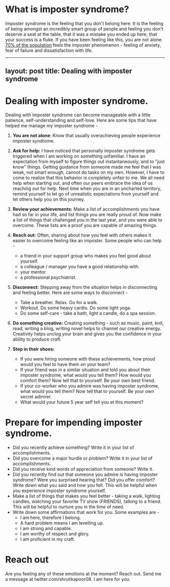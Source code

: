 # What is imposter syndrome? 
Imposter syndrome is the feeling that you don't belong here. It is the feeling of being amongst an incredibly smart group of people and feeling you don't deserve a seat at the table, that it was a mistake you ended up here, that your success is a fluke. 
If you have been feeling like this, you are not alone. [70% of the population](https://so06.tci-thaijo.org/index.php/IJBS/article/view/521) feels the imposter phenomenon - feeling of anxiety, fear of failure and dissatisfaction with life. 

---
layout: post
title: Dealing with imposter syndrome
---

# Dealing with imposter syndrome.
Dealing with imposter syndrome can become manageable with a little patience, self-understanding and self-love. Here are some tips that have helped me manage my imposter syndrome - 

1. **You are not alone**: Know that usually overachieving people experience imposter syndrome.

1. **Ask for help:** I have noticed that personally imposter syndrome gets triggered when I am working on something unfamiliar. I have an expectation from myself to figure things out instantaneously, and to "just know" things. Getting guidance from someone made me feel that I was weak, not smart enough, cannot do tasks on my own. However, I have to come to realize that this behavior is completely unfair to me. We all need help when starting out, and often our peers embrace the idea of us reaching out for help. Next time when you are in an uncharted territory, remind yourself to let go of unrealistic expectations from yourself and let others help you on this journey.

1. **Review your achievements:** Make a list of accomplishments you have had so far in your life, and list things you are really proud of. Now make a list of things that challenged you in the last year, and you were able to overcome. These lists are a proof you are capable of amazing things. 

1. **Reach out:** Often, sharing about how you feel with others makes it easier to overcome feeling like an imposter. Some people who can help -
    - a friend in your support group who makes you feel good about yourself.
    - a colleague / manager you have a good relationship with.
    - your mentor 
    - a professional psychiatrist. 
    
1. **Disconnect:** Stepping away from the situation helps in disconnecting and feeling better. Here are some ways to disconnect - 
    - Take a breather. Relax. Go for a walk.
    - Workout. Do some heavy cardio. Do some light yoga.
    - Do some self-care - take a bath, light a candle, do a spa session.
    
1. **Do something creative:** Creating something - such as music, paint, knit, read, writing a blog, writing novel helps to channel our creative energy. Creativity helps unclog your brain and gives you the confidence in your ability to produce craft.

1. **Step in their shoes:** 
    - If you were hiring someone with these achievements, how proud would you feel to have them on your team?
    - If your friend was in a similar situation and told you about their imposter syndrome, what would you tell them? How would you comfort them? Now tell that to yourself. Be your own best friend.
    - If your co-worker who you admire was having imposter syndrome, what would you tell them? Now tell that to yourself. Be your own secret admirer. 
    - What would your future 5 year self tell you at this moment?


# Prepare for impending imposter syndrome. 

- Did you recently achieve something?  Write it in your list of accomplishments.
- Did you overcome a major hurdle or problem? Write it in your list of accomplishments.
- Did you receive kind words of appreciation from someone? Write it. 
- Did you recently find out that someone you admire is having imposter syndrome? Were you surprised hearing that? Did you offer comfort? Write down what you said and how you felt. This will be helpful when you experience imposter syndrome yourself. 
- Make a list of things that makes you feel better - taking a walk, lighting candles, watching your favorite TV show (FRIENDS), talking to a friend. This will be helpful to nurture you in the time of need.
- Write down some affirmations that work for you. Some examples are -
    - I am here, therefore I belong. 
    - A hard problem means I am levelling up. 
    - I am strong and capable.
    - I am worthy of respect and glory.
    - I am proficient in my craft.


# Reach out
Are you feeling any of these emotions at the moment? Reach out. Send me a message at twitter.com/shrutikapoor08. I am here for you. 
